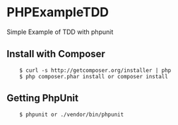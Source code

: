 # PHPExampleTDD
Simple Example of TDD with phpunit

## Install with Composer

```
    $ curl -s http://getcomposer.org/installer | php
    $ php composer.phar install or composer install
```

## Getting PhpUnit

```
	$ phpunit or ./vendor/bin/phpunit
```
